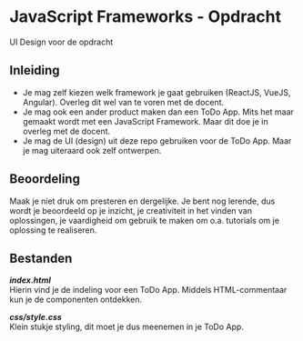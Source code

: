 # JavaScript Frameworks - Opdracht
UI Design voor de opdracht
  
## Inleiding
- Je mag zelf kiezen welk framework je gaat gebruiken (ReactJS, VueJS, Angular). Overleg dit wel van te voren met de docent.
- Je mag ook een ander product maken dan een ToDo App. Mits het maar gemaakt wordt met een JavaScript Framework. Maar dit doe je in overleg met de docent.
- Je mag de UI (design) uit deze repo gebruiken voor de ToDo App. Maar je mag uiteraard ook zelf ontwerpen.

## Beoordeling
Maak je niet druk om presteren en dergelijke. Je bent nog lerende, dus wordt je beoordeeld op je inzicht, je creativiteit in het vinden van oplossingen, je vaardigheid om gebruik te maken om o.a. tutorials om je oplossing te realiseren.
  
## Bestanden
***index.html***  
Hierin vind je de indeling voor een ToDo App. Middels HTML-commentaar kun je de componenten ontdekken.
  
***css/style.css***  
Klein stukje styling, dit moet je dus meenemen in je ToDo App.